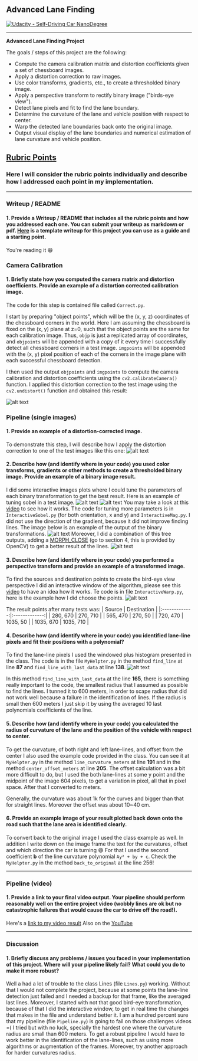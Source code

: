 [//]: # (Image References)

[image1]: ./output_images/undistorted_image.png "Undistorted"
[image2]: ./output_images/undistorted_image_2.png "Road Transformed"
[image3]: ./output_images/tuning_sobel.png "Tuning Sobel 1"
[image4]: ./output_images/tuning_sobel_2.png "Tuning Sobel 2"
[image5]: ./output_images/transformations.png "Transformations"
[image6]: ./output_images/combined.png "Combined"
[image7]: ./output_images/points_bird_eyes.png "Points of bird-eye view"
[image8]: ./output_images/bird_eyes_lines_view.png "Bird-eye view"


## Advanced Lane Finding
[![Udacity - Self-Driving Car NanoDegree](https://s3.amazonaws.com/udacity-sdc/github/shield-carnd.svg)](http://www.udacity.com/drive)

---

**Advanced Lane Finding Project**

The goals / steps of this project are the following:

* Compute the camera calibration matrix and distortion coefficients given a set of chessboard images.
* Apply a distortion correction to raw images.
* Use color transforms, gradients, etc., to create a thresholded binary image.
* Apply a perspective transform to rectify binary image ("birds-eye view").
* Detect lane pixels and fit to find the lane boundary.
* Determine the curvature of the lane and vehicle position with respect to center.
* Warp the detected lane boundaries back onto the original image.
* Output visual display of the lane boundaries and numerical estimation of lane curvature and vehicle position.

## [Rubric Points](https://review.udacity.com/#!/rubrics/571/view)

### Here I will consider the rubric points individually and describe how I addressed each point in my implementation.

---

### Writeup / README

#### 1. Provide a Writeup / README that includes all the rubric points and how you addressed each one.  You can submit your writeup as markdown or pdf.  [Here](https://github.com/udacity/CarND-Advanced-Lane-Lines/blob/master/writeup_template.md) is a template writeup for this project you can use as a guide and a starting point.

You're reading it :smile:

### Camera Calibration

#### 1. Briefly state how you computed the camera matrix and distortion coefficients. Provide an example of a distortion corrected calibration image.

The code for this step is contained file called `Correct.py`.

I start by preparing "object points", which will be the (x, y, z) coordinates of the chessboard corners in the world. Here I am assuming the chessboard is fixed on the (x, y) plane at z=0, such that the object points are the same for each calibration image.  Thus, `objp` is just a replicated array of coordinates, and `objpoints` will be appended with a copy of it every time I successfully detect all chessboard corners in a test image.  `imgpoints` will be appended with the (x, y) pixel position of each of the corners in the image plane with each successful chessboard detection.

I then used the output `objpoints` and `imgpoints` to compute the camera calibration and distortion coefficients using the `cv2.calibrateCamera()` function.  I applied this distortion correction to the test image using the `cv2.undistort()` function and obtained this result:

![alt text][image1]

### Pipeline (single images)

#### 1. Provide an example of a distortion-corrected image.

To demonstrate this step, I will describe how I apply the distortion correction to one of the test images like this one:
![alt text][image2]

#### 2. Describe how (and identify where in your code) you used color transforms, gradients or other methods to create a thresholded binary image.  Provide an example of a binary image result.

I did some interactive images plots where I could tune the parameters of each binary transformation to get the best result.
Here is an example of tuning sobel in a test image.
![alt text][image3] ![alt text][image4]
You may take a look at this [video](https://youtu.be/DixUXMjzey4) to see how it works.
The code for tuning more parameters is in `InteractiveSobel.py` (for both orientation, x and y) and `InteractiveMag.py`. I did not use the direction of the gradient, because it did not improve finding lines.
The image below is an example of the output of the binary transformations.
![alt text][image5]
Moreover, I did a combination of this tree outputs, adding a [MORPH_CLOSE](https://docs.opencv.org/trunk/d9/d61/tutorial_py_morphological_ops.html) (go to section 4, this is provided by OpenCV) to get a better result of the lines.
![alt text][image6]


#### 3. Describe how (and identify where in your code) you performed a perspective transform and provide an example of a transformed image.

To find the sources and destination points to create the bird-eye view perspective I did an interactive window of the algorithm, please see this [video](https://youtu.be/Ja9VKXalLBw) to have an idea how it works.
Te code is in file `InteractiveWarp.py`, here is the example how I did choose the points.
![alt text][image7]

The result points after many tests was:
| Source        | Destination   |
|:-------------:|:-------------:|
| 280, 670      | 270, 710      |
| 565, 470      | 270, 50       |
| 720, 470      | 1035, 50      |
| 1035, 670     | 1035, 710     |


#### 4. Describe how (and identify where in your code) you identified lane-line pixels and fit their positions with a polynomial?

To find the lane-line pixels I used the windowed plus histogram presented in the class. The code is in the file `MyHelpter.py` in the method `find_line` at line **87** and `find_line_with_last_data` at line **138**.
![alt text][image8]

In this method `find_line_with_last_data` at the line **165**, there is something really important to the code, the smallest radius that I assumed as possible to find the lines. I tunned it to 600 meters, in order to scape radius that did not work well because a failure in the identification of lines. If the radius is small then 600 meters I just skip it by using the averaged 10 last polynomials coefficients of the line.

#### 5. Describe how (and identify where in your code) you calculated the radius of curvature of the lane and the position of the vehicle with respect to center.

To get the curvature, of both right and left lane-lines, and offset from the center I also used the example code provided in the class. You can see it at `MyHelpter.py` in the method `line_curvature_meters` at line **191** and in the method `center_offset_meters` at line **205**. The offset calculation was a bit more difficult to do, but I used the both lane-lines at some y point and the midpoint of the image 604 pixels, to get a variation in pixel, all that in pixel space. After that I converted to meters.

Generally, the curvature was about 1k for the curves and bigger than that for straight lines. Moreover the offset was about 10~40 cm.

#### 6. Provide an example image of your result plotted back down onto the road such that the lane area is identified clearly.

To convert back to the original image I used the class example as well. In addition I write down on the image frame the text for the curvatures, offset and which direction the car is turning :smile:
For that I used the second coefficient **b** of the line curvature polynomial `Ay² + by + c`.
Check the `MyHelpter.py` in the method `back_to_original` at the line 256!

---

### Pipeline (video)

#### 1. Provide a link to your final video output.  Your pipeline should perform reasonably well on the entire project video (wobbly lines are ok but no catastrophic failures that would cause the car to drive off the road!).

Here's a [link to my video result](./project_video_out.mp4)
Also on the [YouTube](https://youtu.be/41aTByfd8So)

---

### Discussion

#### 1. Briefly discuss any problems / issues you faced in your implementation of this project.  Where will your pipeline likely fail?  What could you do to make it more robust?

Well a had a lot of trouble to the class Lines (file `Lines.py`) working. Without that I would not complete the project, because at some points the lane-line detection just failed and I needed a backup for that frame, like the averaged last lines.
Moreover, I started with not that good bird-eye transformation, because of that I did the interactive window, to get in real time the changes that makes in the file and understand better it.
I am a hundred percent sure that my pipeline (file `Pipeline.py`) is going to fail on those challenges videos =(
I tried but with no luck, specially the hardest one where the curvature radius are small than 600 meters.
To get a robust pipeline I would have to work better in the identification of the lane-lines, such as using more algorithms or augmentation of the frames. Moreover, try another approach for harder curvatures radius.
